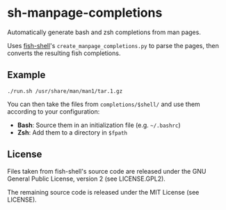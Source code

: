 # sh-manpage-completions

Automatically generate bash and zsh completions from man pages.

Uses [fish-shell](https://github.com/fish-shell/fish-shell)'s `create_manpage_completions.py` to parse the pages, then converts the resulting fish completions.

## Example

```
./run.sh /usr/share/man/man1/tar.1.gz
```

You can then take the files from `completions/$shell/` and use them according to your configuration:

- **Bash**: Source them in an initialization file (e.g. `~/.bashrc`)
- **Zsh**: Add them to a directory in `$fpath`

## License

Files taken from fish-shell's source code are released under the GNU General Public License, version 2 (see LICENSE.GPL2).

The remaining source code is released under the MIT License (see LICENSE).
